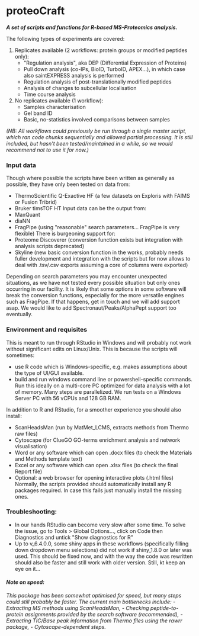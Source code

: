 # proteoCraft

<b><i>A set of scripts and functions for R-based MS-Proteomics analysis.</i></b>

The following types of experiments are covered:
 1) Replicates available (2 workflows: protein groups or modified peptides only):
	- "Regulation analysis", aka DEP (Differential Expression of Proteins)
	- Pull down analysis (co-IPs, BioID, TurboID, APEX...), in which case also saintEXPRESS analysis is performed
	- Regulation analysis of post-translationally modified peptides
	- Analysis of changes to subcellular localisation
	- Time course analysis
 2) No replicates available (1 workflow):
	- Samples characterisation
	- Gel band ID
	- Basic, no-statistics involved comparisons between samples

<i>(NB: All workflows could previously be run through a single master script, which ran code chunks sequentially and allowed partial processing. It is still included, but hasn't been tested/maintained in a while, so we would recommend not to use it for now.)</i>


### Input data
Though where possible the scripts have been written as generally as possible, they have only been tested on data from:
 - ThermoScientific Q-Exactive HF (a few datasets on Exploris with FAIMS or Fusion Tribrid)
 - Bruker timsTOF HT
Input data can be the output from:
 - MaxQuant
 - diaNN
 - FragPipe (using "reasonable" search parameters... FragPipe is very flexible)
There is burgeoning support for:
 - Proteome Discoverer (conversion function exists but integration with analysis scripts deprecated)
 - Skyline (new basic conversion function in the works, probably needs fuller development and integration with the scripts but for now allows to deal with .tsv/.csv exports assuming a core of columns were exported)

Depending on search parameters you may encounter unexpected situations, as we have not tested every possible situation but only ones occurring in our facility. It is likely that some options in some software will break the conversion functions, especially for the more versatile engines such as FragPipe. If that happens, get in touch and we will add support asap.
We would like to add Spectronaut/Peaks/AlphaPept support too eventually.


### Environment and requisites
This is meant to run through RStudio in Windows and will probably not work without significant edits on Linux/Unix.
This is because the scripts will sometimes:
 - use R code which is Windows-specific, e.g. makes assumptions about the type of UI/GUI available.
 - build and run windows command line or powershell-specific commands.
Run this ideally on a multi-core PC optimized for data analysis with a lot of memory. Many steps are parallelized. We run tests on a Windows Server PC with 56 vCPUs and 128 GB RAM.

In addition to R and RStudio, for a smoother experience you should also install:
 - ScanHeadsMan (run by MatMet_LCMS, extracts methods from Thermo raw files)
 - Cytoscape (for ClueGO GO-terms enrichment analysis and network visualisation)
 - Word or any software which can open .docx files (to check the Materials and Methods template text)
 - Excel or any software which can open .xlsx files (to check the final Report file)
 - Optional: a web browser for opening interactive plots (.html files)
Normally, the scripts provided should automatically install any R packages required.
In case this fails just manually install the missing ones.


### Troubleshooting:
 - In our hands RStudio can become very slow after some time. To solve the issue, go to Tools > Global Options..., click on Code then Diagnostics and untick "Show diagnostics for R"
 - Up to v_6.4.0.0, some shiny apps in these workflows (specifically filling down dropdown menu selections) did not work if shiny_1.8.0 or later was used. This should be fixed now, and with the way the code was rewritten should also be faster and still work with older version. Still, kt keep an eye on it...

#### <i>Note on speed:</i>
<i>
This package has been somewhat optimised for speed, but many steps could still probably be faster. The current main bottlenecks include:
 - Extracting MS methods using ScanHeadsMan,
 - Checking peptide-to-protein assignments provided by the search software (recommended),
 - Extracting TIC/Base peak information from Thermo files using the rawrr package,
 - Cytoscape-dependent steps.
<i/>
